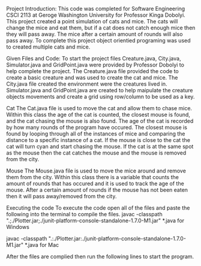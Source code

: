 Project Introduction: 
This code was completed for Software Engineering CSCI 2113 at Geroge Washington University for Professor Kinga Dobolyi. This project created a point simulation of cats and mice. The cats will change the mice and eat them, but if a cat does not catch enough mice then they will pass away. The mice after a certain amount of rounds will also pass away. To complete this project object orientied programing was used to created multiple cats and mice.  

Given Files and Code: 
To start the project files Creature.java, City.java, Simulator.java and GridPoint.java were provided by Professor Dobolyi to help complete the project. The Creature.java file provided the code to create a basic creature and was used to create the cat and mice. The City.java file created the environment were the creatures lived in. Simulator.java and GridPoint.java are created to help maipulate the creature objects movements and create a grid using row/column to be used as a key. 

Cat
The Cat.java file is used to move the cat and allow them to chase mice. Within this class the age of the cat is counted, the closest mouse is found, and the cat chasing the mouse is also found. The age of the cat is recorded by how many rounds of the program have occured. The closest mouse is found by looping through all of the instances of mice and comparing the distance to a specific instance of a cat. If the mouse is close to the cat the cat will turn cyan and start chasing the mouse. If the cat is at the same spot as the mouse then the cat catches the mouse and the mouse is removed from the city. 

Mouse
The Mouse.java file is used to move the mice around and remove them from the city. Within this class there is a variable that counts the amount of rounds that has occured and it is used to track the age of the mouse. After a certain amount of rounds if the mouse has not been eaten then it will pass away/removed from the city. 

Executing the code
To execute the code open all of the files and paste the following into the terminal to compile the files. 
javac -classpath ".;./Plotter.jar;./junit-platform-console-standalone-1.7.0-M1.jar" *.java for Windows

javac -classpath ".:./Plotter.jar:./junit-platform-console-standalone-1.7.0-M1.jar" *.java for Mac

After the files are complied then run the following lines to start the program. 
